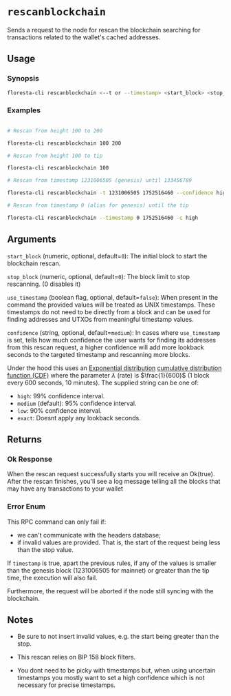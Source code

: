 # `rescanblockchain`

Sends a request to the node for rescan the blockchain searching for transactions related to the wallet's cached addresses.

## Usage

### Synopsis

```Bash
floresta-cli rescanblockchain <--t or --timestamp> <start_block> <stop_block> <high|medium|low|exact)>
```

### Examples

```bash

# Rescan from height 100 to 200

floresta-cli rescanblockchain 100 200

# Rescan from height 100 to tip

floresta-cli rescanblockchain 100

# Rescan from timestamp 1231006505 (genesis) until 133456789

floresta-cli rescanblockchain -t 1231006505 1752516460 --confidence high

# Rescan from timestamp 0 (alias for genesis) until the tip

floresta-cli rescanblockchain --timestamp 0 1752516460 -c high

 ```

## Arguments

`start_block` (numeric, optional, default=`0`): The initial block to start the blockchain rescan.

`stop_block` (numeric, optional, default=`0`): The block limit to stop rescanning. (0 disables it)

`use_timestamp` (boolean flag, optional, default=`false`): When present in the command the provided values will be treated as UNIX timestamps. These timestamps do not need to be directly from a block and can be used for finding addresses and UTXOs from meaningful timestamp values.

`confidence` (string, optional, default=`medium`): In cases where `use_timestamp` is set, tells how much confidence the user wants for finding its addresses from this rescan request, a higher confidence will add more lookback seconds to the targeted timestamp and rescanning more blocks.

Under the hood this uses an [Exponential distribution](https://en.wikipedia.org/wiki/Exponential_distribution) [cumulative distribution function (CDF)](https://en.wikipedia.org/wiki/Cumulative_distribution_function) where the parameter $\lambda$ (rate) is $\frac{1}{600}$ (1 block every 600 seconds, 10 minutes).
  The supplied string can be one of:
  
  - `high`: 99% confidence interval.
  - `medium` (default): 95% confidence interval.
  - `low`: 90% confidence interval.
  - `exact`: Doesnt apply any lookback seconds.

## Returns

### Ok Response

When the rescan request successfully starts you will receive an Ok(true).
After the rescan finishes, you'll see a log message telling all the blocks that may have any transactions to your wallet

### Error Enum

This RPC command can only fail if:
   - we can't communicate with the headers database;
   - if invalid values are provided. That is, the start of the request being less than the stop value.

If `timestamp` is true, apart the previous rules, if any of the values is smaller than the genesis block (1231006505 for mainnet) or greater than the tip time, the execution will also fail.

Furthermore, the request will be aborted if the node still syncing with the blockchain.

## Notes

- Be sure to not insert invalid values, e.g. the start being greater than the stop.

- This rescan relies on BIP 158 block filters.

- You dont need to be picky with timestamps but, when using uncertain timestamps you mostly want to set a high confidence which is not necessary for precise timestamps.
